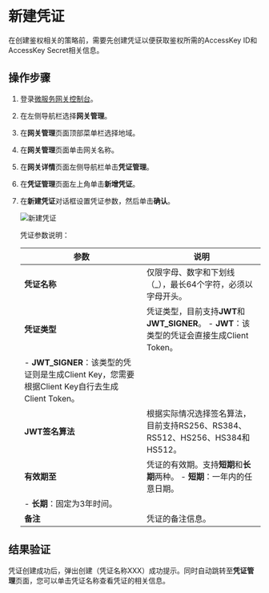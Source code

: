 # 新建凭证

在创建鉴权相关的策略前，需要先创建凭证以便获取鉴权所需的AccessKey ID和AccessKey Secret相关信息。

## 操作步骤

1.  登录[微服务网关控制台](https://microgw.console.aliyun.com)。

2.  在左侧导航栏选择**网关管理**。

3.  在**网关管理**页面顶部菜单栏选择地域。

4.  在**网关管理**页面单击网关名称。

5.  在**网关详情**页面左侧导航栏单击**凭证管理**。

6.  在**凭证管理**页面左上角单击**新增凭证**。

7.  在**新建凭证**对话框设置凭证参数，然后单击**确认**。

    ![新建凭证](https://static-aliyun-doc.oss-accelerate.aliyuncs.com/assets/img/zh-CN/0037544061/p179000.png)

    凭证参数说明：

    |参数|说明|
    |--|--|
    |**凭证名称**|仅限字母、数字和下划线（\_），最长64个字符，必须以字母开头。|
    |**凭证类型**|凭证类型，目前支持**JWT**和**JWT\_SIGNER**。    -   **JWT**：该类型的凭证会直接生成Client Token。
    -   **JWT\_SIGNER**：该类型的凭证则是生成Client Key，您需要根据Client Key自行去生成Client Token。 |
    |**JWT签名算法**|根据实际情况选择签名算法，目前支持RS256、RS384、RS512、HS256、HS384和HS512。|
    |**有效期至**|凭证的有效期。支持**短期**和**长期**两种。    -   **短期**：一年内的任意日期。
    -   **长期**：固定为3年时间。 |
    |**备注**|凭证的备注信息。|


## 结果验证

凭证创建成功后，弹出创建（凭证名称XXX）成功提示。同时自动跳转至**凭证管理**页面，您可以单击凭证名称查看凭证的相关信息。

